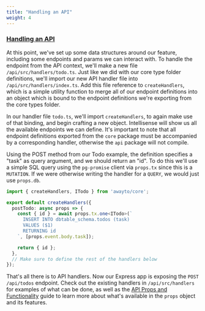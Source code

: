 ```yaml
---
title: "Handling an API"
weight: 4
---
```


### [Handling an API](#handling-an-api)

At this point, we've set up some data structures around our feature, including some endpoints and params we can interact with. To handle the endpoint from the API context, we'll make a new file `/api/src/handlers/todo.ts`. Just like we did with our core type folder definitions, we'll import our new API handler file into `/api/src/handlers/index.ts`. Add this file reference to `createHandlers`, which is a simple utility function to merge all of our endpoint definitions into an object which is bound to the endpoint definitions we're exporting from the core types folder.

In our handler file `todo.ts`, we'll import `createHandlers`, to again make use of that binding, and begin crafting a new object. Intellisense will show us all the available endpoints we can define. It's important to note that all endpoint definitions exported from the `core` package must be accompanied by a corresponding handler, otherwise the `api` package will not compile.

Using the POST method from our Todo example, the definition specifies a "task" as query argument, and we should return an "id". To do this we'll use a simple SQL query using the `pg-promise` client via `props.tx` since this is a `MUTATION`. If we were otherwise writing the handler for a `QUERY`, we would just use `props.db`.

```typescript
import { createHandlers, ITodo } from 'awayto/core';

export default createHandlers({
  postTodo: async props => {
    const { id } = await props.tx.one<ITodo>(`
      INSERT INTO dbtable_schema.todos (task)
      VALUES ($1)
      RETURNING id
    `, [props.event.body.task]);

    return { id };
  },
  // Make sure to define the rest of the handlers below
});
```

That's all there is to API handlers. Now our Express app is exposing the `POST /api/todos` endpoint. Check out the existing handlers in `/api/src/handlers` for examples of what can be done, as well as the [API Props and Functionality](#api-props-and-functionality) guide to learn more about what's available in the `props` object and its features.

